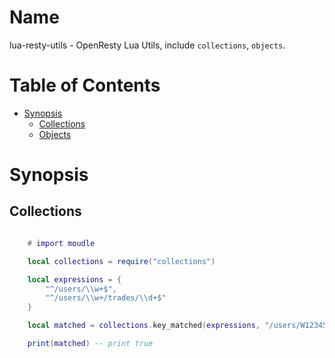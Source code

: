 # Name

lua-resty-utils - OpenResty Lua Utils, include `collections`, `objects`.

# Table of Contents

* [Synopsis](#synopsis)
  * [Collections](#collections)
  * [Objects](#objects)

# Synopsis

## Collections

```lua

    # import moudle

    local collections = require("collections")

    local expressions = {
    	"^/users/\\w+$",
    	"^/users/\\w+/trades/\\d+$"
    }

    local matched = collections.key_matched(expressions, "/users/W1234567")

    print(matched) -- print true
```
